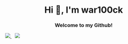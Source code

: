 <h1 align="center">Hi 👋, I'm war100ck</h1>
<h3 align="center">Welcome to my Github!</h3>



  <a href="https://github.com/anuraghazra/github-readme-stats">
  <img src="https://github-readme-stats.vercel.app/api?username=war100ck&show_icons=true&theme=dark" />
</a>
&ensp;
<a href="https://github.com/anuraghazra/convoychat">
  <img src="https://github-readme-stats.vercel.app/api/top-langs/?username=war100ck&layout=compact&theme=dark" />
</a>
  </center>

